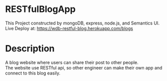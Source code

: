 # RESTfulBlogApp
This Project constructed by mongoDB, express, node.js, and Semantics UI.<br>
Live Deploy at: https://wdb-restful-blog.herokuapp.com/blogs
# Description
A blog website where users can share their post to other people.<br>
The website use RESTful api, so other engineer can make their own app and connect to this blog easily.
